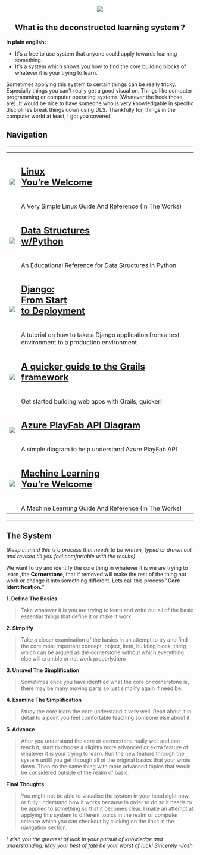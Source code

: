 
<p align="center">

<img src="https://i.imgur.com/Yky4kVY.png">

</p>


<h2 align="center"> What is the deconstructed learning system ? </h2>


**In plain english:**

- It's a free to use system that anyone could apply towards learning something.
- It's a system which shows you how to find the core building blocks of whatever it is your trying to learn.

Sometimes applying this system to certain things can be really tricky. Especially things you can't really get a good visual on. Things like computer programming or computer operating systems (Whatever the heck those are).
It would be nice to have someone who is very knowledgable in specific disciplines break things down using DLS.
Thankfully for, things in the computer world at least, I got you covered.




## Navigation

---------------------------------------------------------------------

<table rules=none>



<tr>
<td> <img src="https://i.imgur.com/GYIQg9q.png"></td>
<td> <h2><a href="https://dconlrn.github.io/lyw">Linux<br>You’re Welcome</a></h2><br>A Very Simple Linux Guide And Reference (In The Works)</td>
</tr>
 <tr>
<td> <img src="https://i.imgur.com/WEdpB9F.jpeg"></td>
<td> <h2><a href="https://dconlrn.github.io/dswp">Data
Structures<br>w/Python</a></h2><br>An Educational Reference for Data Structures
in Python</td>
</tr>
 <tr>
<td> <img src="https://i.imgur.com/vQrcNy3.jpeg"></td>
<td> <h2><a href="https://dconlrn.github.io/django_deployment">Django:<br>From Start<br>to Deployment</a></h2><br>A tutorial on how to take a Django application from a test environment to a production environment</td>
</tr>
 <tr>
<td> <img src="https://imgur.com/VWqWfMh.png"></td>
<td> <h2><a href="https://dconlrn.github.io/grails">A quicker guide to the Grails framework</a></h2><br>Get started building web apps with Grails, quicker!</td>
</tr>
<tr>
<td> <img src="https://i.imgur.com/R596dvB.png"></td>
<td> <h2><a href="https://joshjetson.github.io/pfapi">Azure PlayFab API Diagram</a></h2><br>A simple diagram to help understand Azure PlayFab API</td>
 </tr>
 <tr>
<td> <img src="https://i.imgur.com/CfWaqUg.png"></td>
<td> <h2><a href="https://dconlrn.github.io/mlyw">Machine Learning<br>You’re Welcome</a></h2><br>A Machine Learning Guide And Reference (In The Works)</td>
</tr>


</table>

------------------------------------------------

## The System

*(Keep in mind this is a process that needs to be written, typed or drawn out and revised till you feel comfortable with the results)*

We want to try and identify the core thing in whatever it is we are trying to learn ,the **Cornerstone**, that if removed will make the rest of the thing not work or change it into something different.
Lets call this process "**Core Identification.**"






**1. Define The Basics:**

> Take whatever it is you are trying to learn and write out all of the basic essential things that define it or make it work.


**2. Simplify**

> Take a closer examination of the basics in an attempt to try and find the core most important concept, object, item, building block, thing which can be argued as the cornerstone without which everything else will crumble or not work properly.item

**3. Unravel The Simplification**

> Sometimes once you have identfied what the core or cornerstone is, there may be many moving parts so just simplify again if need be.

**4. Examine The Simplification**

> Study the core learn the core understand it very well. Read about it in detail to a point you feel comfortable teaching someone else about it.


**5. Advance**

> After you understand the core or cornerstone really well and can teach it, start to choose a slightly more advanced or extra feature of whatever it is your trying to learn. Run the new feature through the system untill you get through all of the original basics that your wrote down. Then do the same thing with more advanced topics that would be considered outside of the realm of basic.



**Final Thoughts**

> You might not be able to visualise the system in your head right now or fully understand how it works because in order to do so it needs to be applied to something so that it becomes clear. I make an attempt at applying this system to different topics in the realm of computer science which you can checkout by clicking on the links in the navigation section.


*I wish you the greatest of luck in your pursuit of knowledge and understanding. May your best of fate be your worst of luck! Sincerely -Josh*


